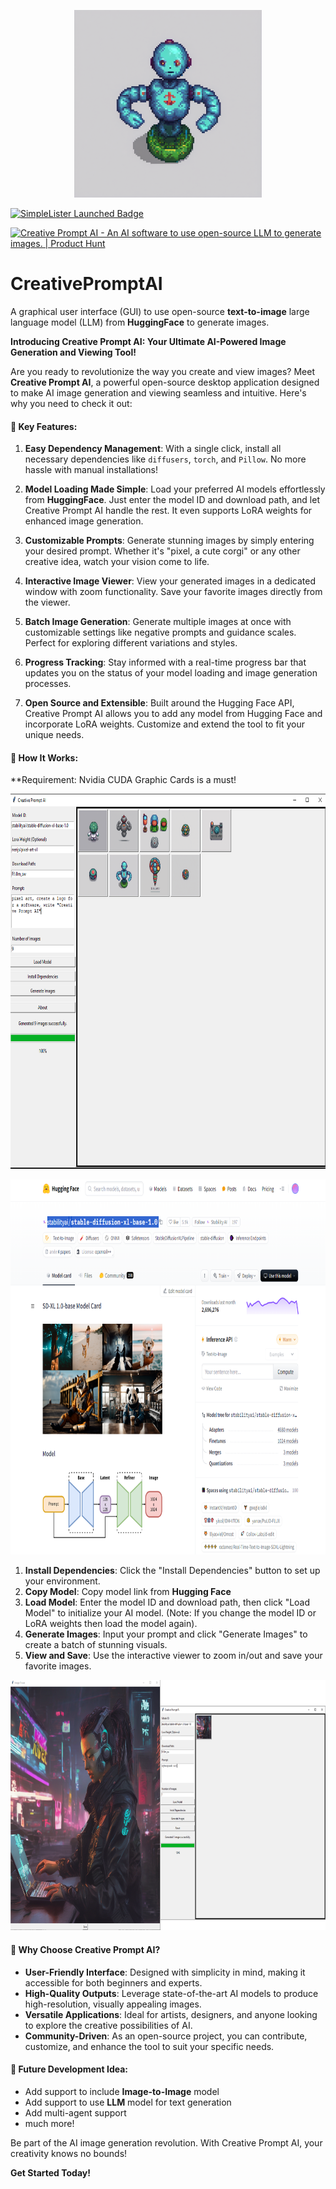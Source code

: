 <p align="center">
  <img src="https://github.com/irtiq7/CreativePromptAI/blob/main/images/logo.png" alt="Creative_Prompt_AI" height="300" width="300">
</p>

<a href="https://simplelister.com/product/creative-prompt-ai-" target="_blank" rel="noopener">   <img src="https://simplelister.com/launched-badge" alt="SimpleLister Launched Badge" style="width:250px; height:auto;"> </a>

<a href="https://www.producthunt.com/posts/creative-prompt-ai?embed=true&utm_source=badge-featured&utm_medium=badge&utm_souce=badge-creative&#0045;prompt&#0045;ai" target="_blank"><img src="https://api.producthunt.com/widgets/embed-image/v1/featured.svg?post_id=540517&theme=light" alt="Creative&#0032;Prompt&#0032;AI - An&#0032;AI&#0032;software&#0032;to&#0032;use&#0032;open&#0045;source&#0032;LLM&#0032;to&#0032;generate&#0032;images&#0046; | Product Hunt" style="width: 250px; height: 54px;" width="100" height="54" /></a>

# CreativePromptAI

A graphical user interface (GUI) to use open-source **text-to-image** large language model (LLM) from **HuggingFace** to generate images.

**Introducing Creative Prompt AI: Your Ultimate AI-Powered Image Generation and Viewing Tool!**

Are you ready to revolutionize the way you create and view images? Meet **Creative Prompt AI**, a powerful open-source desktop application designed to make AI image generation and viewing seamless and intuitive. Here's why you need to check it out:

#### 🚀 Key Features:

1. **Easy Dependency Management**: With a single click, install all necessary dependencies like `diffusers`, `torch`, and `Pillow`. No more hassle with manual installations!

2. **Model Loading Made Simple**: Load your preferred AI models effortlessly from **HuggingFace**. Just enter the model ID and download path, and let Creative Prompt AI handle the rest. It even supports LoRA weights for enhanced image generation.

3. **Customizable Prompts**: Generate stunning images by simply entering your desired prompt. Whether it's "pixel, a cute corgi" or any other creative idea, watch your vision come to life.

4. **Interactive Image Viewer**: View your generated images in a dedicated window with zoom functionality. Save your favorite images directly from the viewer.

5. **Batch Image Generation**: Generate multiple images at once with customizable settings like negative prompts and guidance scales. Perfect for exploring different variations and styles.

6. **Progress Tracking**: Stay informed with a real-time progress bar that updates you on the status of your model loading and image generation processes.

7. **Open Source and Extensible**: Built around the Hugging Face API, Creative Prompt AI allows you to add any model from Hugging Face and incorporate LoRA weights. Customize and extend the tool to fit your unique needs.

#### 🎨 How It Works:

**Requirement: Nvidia CUDA Graphic Cards is a must!

<p align="center">
  <img src="https://github.com/irtiq7/CreativePromptAI/blob/main/images/01.png" alt="Creative_Prompt_AI_01" height="600" width="800">
</p>

<p align="center">
  <img src="https://github.com/irtiq7/CreativePromptAI/blob/main/images/03.png" alt="Creative_Prompt_AI_02" height="600" width="800">
</p>

1. **Install Dependencies**: Click the "Install Dependencies" button to set up your environment.
2. **Copy Model**: Copy model link from **Hugging Face**
3. **Load Model**: Enter the model ID and download path, then click "Load Model" to initialize your AI model. (Note: If you change the model ID or LoRA weights then load the model again).
4. **Generate Images**: Input your prompt and click "Generate Images" to create a batch of stunning visuals.
5. **View and Save**: Use the interactive viewer to zoom in/out and save your favorite images.

<p align="center">
  <img src="https://github.com/irtiq7/CreativePromptAI/blob/main/images/02.png" alt="Creative_Prompt_AI_03" height="400" width="800">
</p>

#### 🌟 Why Choose Creative Prompt AI?

- **User-Friendly Interface**: Designed with simplicity in mind, making it accessible for both beginners and experts.
- **High-Quality Outputs**: Leverage state-of-the-art AI models to produce high-resolution, visually appealing images.
- **Versatile Applications**: Ideal for artists, designers, and anyone looking to explore the creative possibilities of AI.
- **Community-Driven**: As an open-source project, you can contribute, customize, and enhance the tool to suit your specific needs.

#### 🚀 Future Development Idea:

- Add support to include **Image-to-Image** model
- Add support to use **LLM** model for text generation
- Add multi-agent support
- much more!

Be part of the AI image generation revolution. With Creative Prompt AI, your creativity knows no bounds!


**Get Started Today!**
